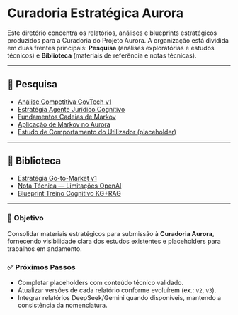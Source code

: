 # Curadoria Estratégica Aurora

Este diretório concentra os relatórios, análises e blueprints estratégicos produzidos para a Curadoria do Projeto Aurora.
A organização está dividida em duas frentes principais: **Pesquisa** (análises exploratórias e estudos técnicos) e **Biblioteca** (materiais de referência e notas técnicas).

---

## 📂 Pesquisa

- [Análise Competitiva GovTech v1](pesquisa/analise_competitiva_govtech_v1.md)
- [Estratégia Agente Jurídico Cognitivo](pesquisa/estrategia_agente_juridico_cognitivo.md)
- [Fundamentos Cadeias de Markov](pesquisa/fundamentos_cadeias_de_markov.md)
- [Aplicação de Markov no Aurora](pesquisa/aplicacao_markov_no_aurora.md)
- [Estudo de Comportamento do Utilizador (placeholder)](pesquisa/placeholder_estudo_comportamento_utilizador.md)

---

## 📂 Biblioteca

- [Estratégia Go-to-Market v1](biblioteca/estrategia_go-to-market_v1.md)
- [Nota Técnica — Limitações OpenAI](biblioteca/nota_tecnica_limitacoes_openai.md)
- [Blueprint Treino Cognitivo KG+RAG](biblioteca/blueprint_treino_cognitivo_kg_rag.md)

---

### 🔎 Objetivo

Consolidar materiais estratégicos para submissão à **Curadoria Aurora**, fornecendo visibilidade clara dos estudos existentes e placeholders para trabalhos em andamento.

### ✅ Próximos Passos

- Completar placeholders com conteúdo técnico validado.
- Atualizar versões de cada relatório conforme evoluírem (ex.: `v2`, `v3`).
- Integrar relatórios DeepSeek/Gemini quando disponíveis, mantendo a consistência da nomenclatura.
